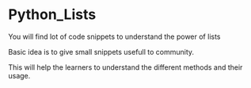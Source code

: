 # Python_Lists
You will find lot of code snippets to understand the power of lists

Basic idea is to give small snippets usefull to community.

This will help the learners to understand the different methods and their usage.
